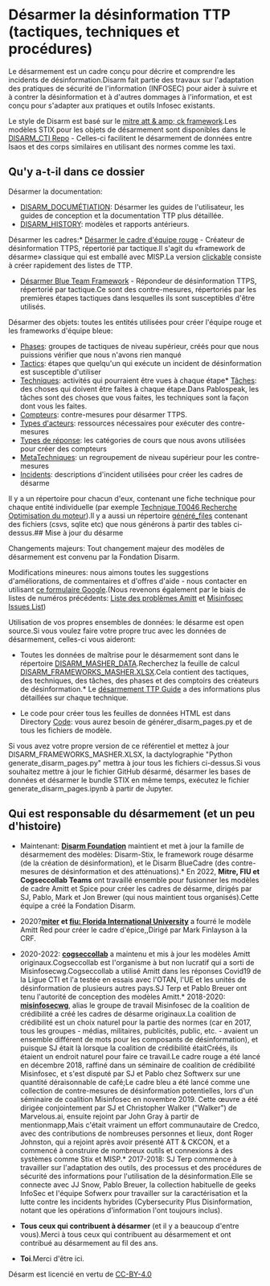 # Désarmer la désinformation TTP (tactiques, techniques et procédures)

Le désarmement est un cadre conçu pour décrire et comprendre les incidents de désinformation.Disarm fait partie des travaux sur l'adaptation des pratiques de sécurité de l'information (INFOSEC) pour aider à suivre et à contrer la désinformation et à d'autres dommages à l'information, et est conçu pour s'adapter aux pratiques et outils Infosec existants.

Le style de Disarm est basé sur le [mitre att & amp; ck framework](https://github.com/mitre-attack/attack-website/).Les modèles STIX pour les objets de désarmement sont disponibles dans le [DISARM_CTI Repo](https://github.com/DISARMFoundation/DISARM_cti) - Celles-ci facilitent le désarmement de données entre Isaos et des corps similaires en utilisant des normes comme les taxi.

## Qu'y a-t-il dans ce dossier

Désarmer la documentation:
* [DISARM_DOCUMÉTIATION](DISARM_DOCUMENTATION): Désarmer les guides de l'utilisateur, les guides de conception et la documentation TTP plus détaillée.
* [DISARM_HISTORY](DISARM_DOCUMENTATION/DISARM_HISTORY): modèles et rapports antérieurs.

Désarmer les cadres:* [Désarmer le cadre d'équipe rouge](generated_pages/disarm_red_framework.md) - Créateur de désinformation TTPS, répertorié par tactique.Il s'agit du «framework de désarme» classique qui est emballé avec MISP.La version [clickable](generated_files/disarm_red_framework_clickable.html) consiste à créer rapidement des listes de TTP.
* [Désarmer Blue Team Framework](generated_pages/disarm_blue_framework.md) - Répondeur de désinformation TTPS, répertorié par tactique.Ce sont des contre-mesures, répertoriés par les premières étapes tactiques dans lesquelles ils sont susceptibles d'être utilisés.

Désarmer des objets: toutes les entités utilisées pour créer l'équipe rouge et les frameworks d'équipe bleue:
* [Phases](generated_pages/phases_index.md): groupes de tactiques de niveau supérieur, créés pour que nous puissions vérifier que nous n'avons rien manqué
* [Tactics](generated_pages/tactics_index.md): étapes que quelqu'un qui exécute un incident de désinformation est susceptible d'utiliser
* [Techniques](generated_pages/techniques_index.md): activités qui pourraient être vues à chaque étape* [Tâches](generated_pages/tasks_index.md): des choses qui doivent être faites à chaque étape.Dans Pablospeak, les tâches sont des choses que vous faites, les techniques sont la façon dont vous les faites.
* [Compteurs](generated_pages/counters_index.md): contre-mesures pour désarmer TTPS.
* [Types d'acteurs](generated_pages/actortypes_index.md): ressources nécessaires pour exécuter des contre-mesures
* [Types de réponse](generated_pages/responsetype_index.md): les catégories de cours que nous avons utilisées pour créer des compteurs
* [MetaTechniques](generated_pages/metatechniques_index.md): un regroupement de niveau supérieur pour les contre-mesures
* [Incidents](generated_pages/incidents_index.md): descriptions d'incident utilisées pour créer les cadres de désarme

Il y a un répertoire pour chacun d'eux, contenant une fiche technique pour chaque entité individuelle (par exemple [Technique T0046 Recherche Optimisation du moteur](generated_pages/techniques/T0046.md)).Il y a aussi un répertoire [généré_files](generated_files) contenant des fichiers (csvs, sqlite etc) que nous générons à partir des tables ci-dessus.## Mise à jour du désarme

Changements majeurs: Tout changement majeur des modèles de désarmement est convenu par la Fondation Disarm.

Modifications mineures: nous aimons toutes les suggestions d'améliorations, de commentaires et d'offres d'aide - nous contacter en utilisant [ce formulaire Google](https://docs.google.com/forms/d/e/1FAIpQLSdZuyKFp1UZzk6qUE4IN1O14HaJ-F4TH9thxR3hrRU-Mu7QUQ/viewform).(Nous revenons également par le biais de listes de numéros précédents: [Liste des problèmes Amitt](https://github.com//DISARM/issues) et [Misinfosec Issues List](https://github.com/misinfosecproject/DISARM_framework/issues))

Utilisation de vos propres ensembles de données: le désarme est open source.Si vous voulez faire votre propre truc avec les données de désarmement, celles-ci vous aideront:
* Toutes les données de maîtrise pour le désarmement sont dans le répertoire [DISARM_MASHER_DATA](DISARM_MASTER_DATA).Recherchez la feuille de calcul [DISARM_FRAMEWORKS_MASHER.XLSX](DISARM_MASTER_DATA/DISARM_FRAMEWORKS_MASTER.xlsx).Cela contient des tactiques, des techniques, des tâches, des phases et des comptoirs des créateurs de désinformation.* Le [désarmement TTP Guide](https://docs.google.com/document/d/1Kc0O7owFyGiYs8N8wSq17gRUPEDQsD5lLUL_3KGCgRE/edit#) a des informations plus détaillées sur chaque technique.

* Le code pour créer tous les feuilles de données HTML est dans Directory [Code](CODE): vous aurez besoin de générer_disarm_pages.py et de tous les fichiers de modèle.

Si vous avez votre propre version de ce référentiel et mettez à jour DISARM_FRAMEWORKS_MASHER.XLSX, la dactylographie "Python generate_disarm_pages.py" mettra à jour tous les fichiers ci-dessus.Si vous souhaitez mettre à jour le fichier GitHub désarmé, désarmer les bases de données et désarmer le bundle STIX en même temps, exécutez le fichier generate_disarm_pages.ipynb à partir de Jupyter.


## Qui est responsable du désarmement (et un peu d'histoire)

* Maintenant: **[Disarm Foundation](https://www.disarm.foundation/)** maintient et met à jour la famille de désarmement des modèles: Disarm-Stix, le framework rouge désarme (de la création de désinformation), et le Disarm BlueCadre (des contre-mesures de désinformation et des atténuations).* En 2022, **Mitre, FIU et Cogseccollab Teams** ont travaillé ensemble pour fusionner les modèles de cadre Amitt et Spice pour créer les cadres de désarme, dirigés par SJ, Pablo, Mark et Jon Brewer (qui nous maintient tous organisés).Cette équipe a créé la Fondation Disarm.

* 2020?**[miter](https://www.mitre.org/) et [fiu: Florida International University](https://www.fiu.edu/)** a fourré le modèle Amitt Red pour créer le cadre d'épice,,Dirigé par Mark Finlayson à la CRF.

* 2020-2022: **[cogseccollab](http://cogsec-collab.org/)** a maintenu et mis à jour les modèles Amitt originaux.Cogseccollab est l'organisme à but non lucratif qui a sorti de Misinfosecwg.Cogseccollab a utilisé Amitt dans les réponses Covid19 de la Ligue CTI et l'a testée en essais avec l'OTAN, l'UE et les unités de désinformation de plusieurs autres pays.SJ Terp et Pablo Breuer ont tenu l'autorité de conception des modèles Amitt.* 2018-2020: **[misinfosecwg](https://github.com/credcoalition/community-site/wiki/Working-Groups)**, alias le groupe de travail Misinfosec de la coalition de crédibilité a créé les cadres de désarme originaux.La coalition de crédibilité est un choix naturel pour la partie des normes (car en 2017, tous les groupes - médias, militaires, publicités, public, etc. - avaient un ensemble différent de mots pour les composants de désinformation), et puisque SJ était là lorsque la coalition de crédibilité étaitCréés, ils étaient un endroit naturel pour faire ce travail.Le cadre rouge a été lancé en décembre 2018, raffiné dans un séminaire de coalition de crédibilité Misinfosec, et s'est disputé par SJ et Pablo chez Softwerx sur une quantité déraisonnable de café;Le cadre bleu a été lancé comme une collection de contre-mesures de désinformation potentielles, lors d'un séminaire de coalition Misinfosec en novembre 2019. Cette œuvre a été dirigée conjointement par SJ et Christopher Walker ("Walker") de Marvelous.ai, ensuite rejoint par John Gray à partir de mentionmapp,Mais c'était vraiment un effort communautaire de Credco, avec des contributions de nombreuses personnes et lieux, dont Roger Johnston, qui a rejoint après avoir présenté ATT & CKCON, et a commencé à construire de nombreux outils et connexions à des systèmes comme Stix et MISP.* 2017-2018: SJ Terp commence à travailler sur l'adaptation des outils, des processus et des procédures de sécurité des informations pour l'utilisation de la désinformation.Elle se connecte avec JJ Snow, Pablo Breuer, la collection habituelle de geeks InfoSec et l'équipe Sofwerx pour travailler sur la caractérisation et la lutte contre les incidents hybrides (Cybersecurity Plus Disinformation, notant que les opérations d'information l'ont toujours inclus).

* **Tous ceux qui contribuent à désarmer** (et il y a beaucoup d'entre vous).Merci à tous ceux qui contribuent au désarmement et ont contribué au désarmement au fil des ans.

* **Toi**.Merci d'être ici.

Désarm est licencié en vertu de [CC-BY-4.0](LICENSE.md)